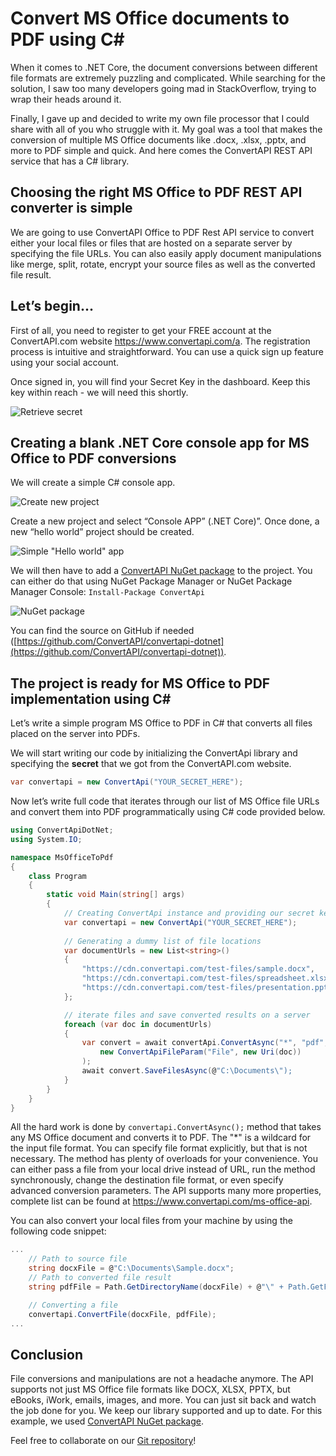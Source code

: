 # Convert MS Office documents to PDF using C#

When it comes to .NET Core, the document conversions between different file formats are extremely puzzling and complicated.
While searching for the solution, I saw too many developers going mad in StackOverflow, trying to wrap their heads around it.

Finally, I gave up and decided to write my own file processor that I could share with all of you who struggle with it. 
My goal was a tool that makes the conversion of multiple MS Office documents like .docx, .xlsx, .pptx, and more to PDF simple and quick. And here comes the ConvertAPI REST API service that has a C# library.

## Choosing the right MS Office to PDF REST API converter is simple

We are going to use ConvertAPI Office to PDF Rest API service to convert either your local files or files that are hosted on a separate server by specifying the file URLs. You can also easily apply document manipulations like merge, split, rotate, encrypt your source files as well as the converted file result.

## Let’s begin...

First of all, you need to register to get your FREE account at the ConvertAPI.com website https://www.convertapi.com/a. 
The registration process is intuitive and straightforward. You can use a quick sign up feature using your social account.

Once signed in, you will find your Secret Key in the dashboard. Keep this key within reach - we will need this shortly.

![Retrieve secret](https://user-images.githubusercontent.com/62603039/77777970-f6e72d80-7058-11ea-94d8-6b7f7fe01318.png)

## Creating a blank .NET Core console app for MS Office to PDF conversions

We will create a simple C# console app.

![Create new project](https://user-images.githubusercontent.com/62603039/77762236-e11a3e00-7041-11ea-988f-6823143b7d14.png)

Create a new project and select “Console APP” (.NET Core)”. Once done, a new “hello world” project should be created.

![Simple "Hello world" app](https://user-images.githubusercontent.com/62603039/77763796-496a1f00-7044-11ea-8246-e7b8213f95a5.png)

We will then have to add a [ConvertAPI NuGet package](https://www.nuget.org/packages/ConvertApi/) to the project. 
You can either do that using NuGet Package Manager or NuGet Package Manager Console: ```Install-Package ConvertApi```

![NuGet package](https://user-images.githubusercontent.com/62603039/77763863-656dc080-7044-11ea-91cc-b8eba344378c.png)

You can find the source on GitHub if needed ([https://github.com/ConvertAPI/convertapi-dotnet](https://github.com/ConvertAPI/convertapi-dotnet)).

## The project is ready for MS Office to PDF implementation using C#

Let’s write a simple program MS Office to PDF in C# that converts all files placed on the server into PDFs. 

We will start writing our code by initializing the ConvertApi library and specifying the **secret** that we got from the ConvertAPI.com website.

```csharp
var convertapi = new ConvertApi("YOUR_SECRET_HERE");
```

Now let’s write full code that iterates through our list of MS Office file URLs and convert them into PDF programmatically using C# code provided below.

```csharp
using ConvertApiDotNet;
using System.IO;

namespace MsOfficeToPdf
{
    class Program
    {
        static void Main(string[] args)
        {
            // Creating ConvertApi instance and providing our secret key
            var convertapi = new ConvertApi("YOUR_SECRET_HERE");
            
            // Generating a dummy list of file locations
            var documentUrls = new List<string>()
            {
                "https://cdn.convertapi.com/test-files/sample.docx",
                "https://cdn.convertapi.com/test-files/spreadsheet.xlsx",
                "https://cdn.convertapi.com/test-files/presentation.pptx"
            };

            // iterate files and save converted results on a server
            foreach (var doc in documentUrls)
            {
                var convert = await convertApi.ConvertAsync("*", "pdf",
                    new ConvertApiFileParam("File", new Uri(doc))
                );
                await convert.SaveFilesAsync(@"C:\Documents\");
            }
        }
    }
}
```

All the hard work is done by ```convertapi.ConvertAsync();``` method that takes any MS Office document and converts it to PDF. The "*" is a wildcard for the input file format. You can specify file format explicitly, but that is not necessary.
The method has plenty of overloads for your convenience. You can either pass a file from your local drive instead of URL, run the method synchronously, change the destination file format, or even specify advanced conversion parameters.
The API supports many more properties, complete list can be found at https://www.convertapi.com/ms-office-api.

You can also convert your local files from your machine by using the following code snippet:

```csharp
...
    // Path to source file
    string docxFile = @"C:\Documents\Sample.docx";
    // Path to converted file result
    string pdfFile = Path.GetDirectoryName(docxFile) + @"\" + Path.GetFileNameWithoutExtension(docxFile) + ".pdf";

    // Converting a file
    convertapi.ConvertFile(docxFile, pdfFile);
...
```

## Conclusion

File conversions and manipulations are not a headache anymore. The API supports not just MS Office file formats like DOCX, XLSX, PPTX, but eBooks, iWork, emails, images, and more. You can just sit back and watch the job done for you. 
We keep our library supported and up to date. For this example, we used [ConvertAPI NuGet package](https://www.nuget.org/packages/ConvertApi/). 

Feel free to collaborate on our [Git repository](https://github.com/ConvertAPI/convertapi-dotnet)!
